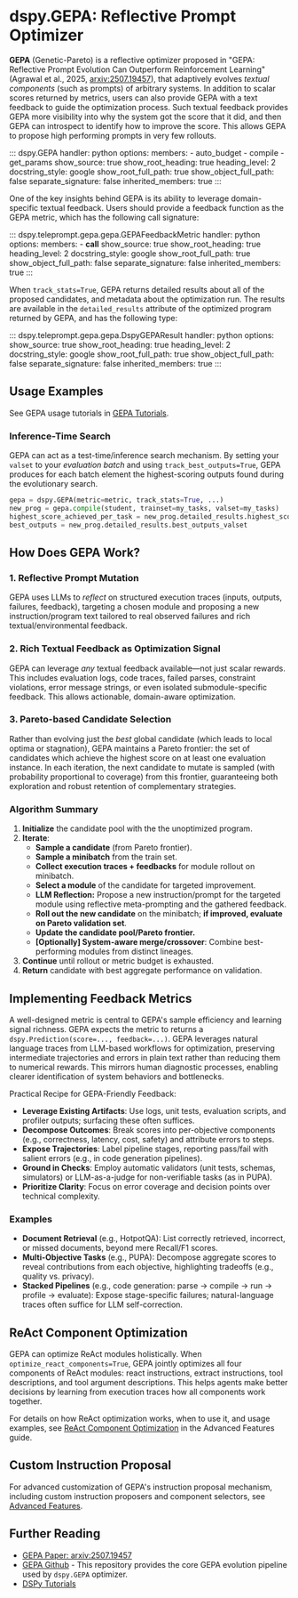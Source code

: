 # dspy.GEPA: Reflective Prompt Optimizer

**GEPA** (Genetic-Pareto) is a reflective optimizer proposed in "GEPA: Reflective Prompt Evolution Can Outperform Reinforcement Learning" (Agrawal et al., 2025, [arxiv:2507.19457](https://arxiv.org/abs/2507.19457)), that adaptively evolves _textual components_ (such as prompts) of arbitrary systems. In addition to scalar scores returned by metrics, users can also provide GEPA with a text feedback to guide the optimization process. Such textual feedback provides GEPA more visibility into why the system got the score that it did, and then GEPA can introspect to identify how to improve the score. This allows GEPA to propose high performing prompts in very few rollouts.

<!-- START_API_REF -->
::: dspy.GEPA
    handler: python
    options:
        members:
            - auto_budget
            - compile
            - get_params
        show_source: true
        show_root_heading: true
        heading_level: 2
        docstring_style: google
        show_root_full_path: true
        show_object_full_path: false
        separate_signature: false
        inherited_members: true
:::
<!-- END_API_REF -->

One of the key insights behind GEPA is its ability to leverage domain-specific textual feedback. Users should provide a feedback function as the GEPA metric, which has the following call signature:
<!-- START_API_REF -->
::: dspy.teleprompt.gepa.gepa.GEPAFeedbackMetric
    handler: python
    options:
        members:
            - __call__
        show_source: true
        show_root_heading: true
        heading_level: 2
        docstring_style: google
        show_root_full_path: true
        show_object_full_path: false
        separate_signature: false
        inherited_members: true
:::
<!-- END_API_REF -->

When `track_stats=True`, GEPA returns detailed results about all of the proposed candidates, and metadata about the optimization run. The results are available in the `detailed_results` attribute of the optimized program returned by GEPA, and has the following type:
<!-- START_API_REF -->
::: dspy.teleprompt.gepa.gepa.DspyGEPAResult
    handler: python
    options:
        show_source: true
        show_root_heading: true
        heading_level: 2
        docstring_style: google
        show_root_full_path: true
        show_object_full_path: false
        separate_signature: false
        inherited_members: true
:::
<!-- END_API_REF -->

## Usage Examples

See GEPA usage tutorials in [GEPA Tutorials](../../../tutorials/gepa_ai_program/index.md).

### Inference-Time Search

GEPA can act as a test-time/inference search mechanism. By setting your `valset` to your _evaluation batch_ and using `track_best_outputs=True`, GEPA produces for each batch element the highest-scoring outputs found during the evolutionary search.

```python
gepa = dspy.GEPA(metric=metric, track_stats=True, ...)
new_prog = gepa.compile(student, trainset=my_tasks, valset=my_tasks)
highest_score_achieved_per_task = new_prog.detailed_results.highest_score_achieved_per_val_task
best_outputs = new_prog.detailed_results.best_outputs_valset
```

## How Does GEPA Work?

### 1. **Reflective Prompt Mutation**

GEPA uses LLMs to _reflect_ on structured execution traces (inputs, outputs, failures, feedback), targeting a chosen module and proposing a new instruction/program text tailored to real observed failures and rich textual/environmental feedback.

### 2. **Rich Textual Feedback as Optimization Signal**

GEPA can leverage _any_ textual feedback available—not just scalar rewards. This includes evaluation logs, code traces, failed parses, constraint violations, error message strings, or even isolated submodule-specific feedback. This allows actionable, domain-aware optimization. 

### 3. **Pareto-based Candidate Selection**

Rather than evolving just the _best_ global candidate (which leads to local optima or stagnation), GEPA maintains a Pareto frontier: the set of candidates which achieve the highest score on at least one evaluation instance. In each iteration, the next candidate to mutate is sampled (with probability proportional to coverage) from this frontier, guaranteeing both exploration and robust retention of complementary strategies.

### Algorithm Summary

1. **Initialize** the candidate pool with the the unoptimized program.
2. **Iterate**:
   - **Sample a candidate** (from Pareto frontier).
   - **Sample a minibatch** from the train set.
   - **Collect execution traces + feedbacks** for module rollout on minibatch.
   - **Select a module** of the candidate for targeted improvement.
   - **LLM Reflection:** Propose a new instruction/prompt for the targeted module using reflective meta-prompting and the gathered feedback.
   - **Roll out the new candidate** on the minibatch; **if improved, evaluate on Pareto validation set**.
   - **Update the candidate pool/Pareto frontier.**
   - **[Optionally] System-aware merge/crossover**: Combine best-performing modules from distinct lineages.
3. **Continue** until rollout or metric budget is exhausted. 
4. **Return** candidate with best aggregate performance on validation.

## Implementing Feedback Metrics

A well-designed metric is central to GEPA's sample efficiency and learning signal richness. GEPA expects the metric to returns a `dspy.Prediction(score=..., feedback=...)`. GEPA leverages natural language traces from LLM-based workflows for optimization, preserving intermediate trajectories and errors in plain text rather than reducing them to numerical rewards. This mirrors human diagnostic processes, enabling clearer identification of system behaviors and bottlenecks.

Practical Recipe for GEPA-Friendly Feedback:

- **Leverage Existing Artifacts**: Use logs, unit tests, evaluation scripts, and profiler outputs; surfacing these often suffices.
- **Decompose Outcomes**: Break scores into per-objective components (e.g., correctness, latency, cost, safety) and attribute errors to steps.
- **Expose Trajectories**: Label pipeline stages, reporting pass/fail with salient errors (e.g., in code generation pipelines).
- **Ground in Checks**: Employ automatic validators (unit tests, schemas, simulators) or LLM-as-a-judge for non-verifiable tasks (as in PUPA).
- **Prioritize Clarity**: Focus on error coverage and decision points over technical complexity.

### Examples

- **Document Retrieval** (e.g., HotpotQA): List correctly retrieved, incorrect, or missed documents, beyond mere Recall/F1 scores.
- **Multi-Objective Tasks** (e.g., PUPA): Decompose aggregate scores to reveal contributions from each objective, highlighting tradeoffs (e.g., quality vs. privacy).
- **Stacked Pipelines** (e.g., code generation: parse → compile → run → profile → evaluate): Expose stage-specific failures; natural-language traces often suffice for LLM self-correction.

## ReAct Component Optimization

GEPA can optimize ReAct modules holistically. When `optimize_react_components=True`, GEPA jointly optimizes all four components of ReAct modules: react instructions, extract instructions, tool descriptions, and tool argument descriptions. This helps agents make better decisions by learning from execution traces how all components work together.

For details on how ReAct optimization works, when to use it, and usage examples, see [ReAct Component Optimization](GEPA_Advanced.md#react-component-optimization) in the Advanced Features guide.

## Custom Instruction Proposal

For advanced customization of GEPA's instruction proposal mechanism, including custom instruction proposers and component selectors, see [Advanced Features](GEPA_Advanced.md).

## Further Reading

- [GEPA Paper: arxiv:2507.19457](https://arxiv.org/abs/2507.19457)
- [GEPA Github](https://github.com/gepa-ai/gepa) - This repository provides the core GEPA evolution pipeline used by `dspy.GEPA` optimizer.
- [DSPy Tutorials](../../../tutorials/gepa_ai_program/index.md)
